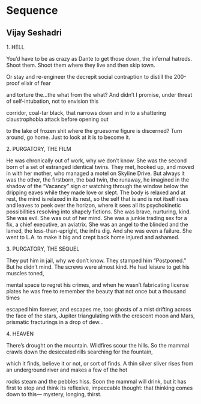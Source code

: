 # Sequence
## Vijay Seshadri
1\. HELL

You’d have to be as crazy as Dante to get those down,
the infernal hatreds.
Shoot them. Shoot them where they live
and then skip town.

Or stay and re-engineer
the decrepit social contraption
to distill the 200-proof
elixir of fear

and torture the...the what
from the what? And didn’t I promise,
under threat of self-intubation,
not to envision this

corridor, coal-tar black,
that narrows down and in
to a shattering claustrophobia attack
before opening out

to the lake of frozen shit
where the gruesome figure is discerned?
Turn around, go home.
Just to look at it is to become it.


2\. PURGATORY, THE FILM

He was chronically out of work, why we don’t know.
She was the second born of a set
of estranged identical twins. They met,
hooked up, and moved in with her mother,
who managed a motel on Skyline Drive.
But always it was the other,
the firstborn, the bad twin, the runaway,
he imagined in the shadow
of the “Vacancy” sign
or watching through the window
below the dripping eaves
while they made love or slept.
The body is relaxed and at rest,
the mind is relaxed in its nest,
so the self that is and is not
itself rises and leaves
to peek over the horizon, where it sees
all its psychokinetic possibilities
resolving into shapely fictions.
She was brave, nurturing, kind.
She was evil. She was out of her mind.
She was a junkie trading sex for a fix,
a chief executive, an aviatrix.
She was an angel
to the blinded and the lamed,
the less-than-upright, the infra dig.
And she was even a failure.
She went to L.A. to make it big
and crept back home injured and ashamed.


3\. PURGATORY, THE SEQUEL

They put him in jail, why we don’t know.
They stamped him “Postponed.”
But he didn’t mind.
The screws were almost kind.
He had leisure to get his muscles toned,

mental space to regret his crimes,
and when he wasn’t fabricating license plates
he was free
to remember the beauty
that not once but a thousand times

escaped him forever, and escapes me, too:
ghosts of a mist drifting
across the face of the stars,
Jupiter triangulating
with the crescent moon and Mars,
prismatic fracturings in a drop of dew...


4\. HEAVEN

There’s drought on the mountain.
Wildfires scour the hills.
So the mammal crawls down the desiccated rills
searching for the fountain,

which it finds, believe it or not,
or sort of finds. A thin silver sliver
rises from an underground river
and makes a few of the hot

rocks steam and the pebbles hiss.
Soon the mammal will drink,
but it has first
to stop and think
its reflexive, impeccable thought:
that thinking comes down to this—
mystery, longing, thirst.